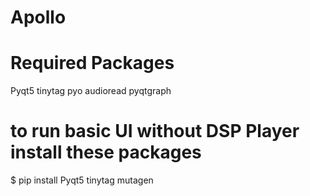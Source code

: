 # Apollo
# Required Packages
Pyqt5
tinytag
pyo
audioread
pyqtgraph

# to run basic UI without DSP Player install these packages
$ pip install Pyqt5 tinytag mutagen 